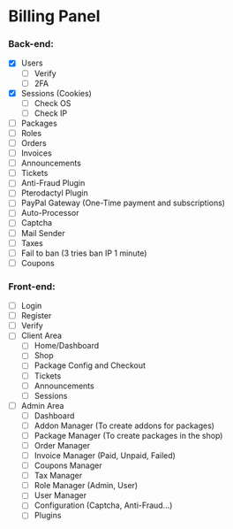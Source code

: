 # Billing Panel

### Back-end:

- [x] Users
    - [ ] Verify
    - [ ] 2FA
- [x] Sessions (Cookies)
    - [ ] Check OS
    - [ ] Check IP
- [ ] Packages
- [ ] Roles
- [ ] Orders
- [ ] Invoices
- [ ] Announcements
- [ ] Tickets
- [ ] Anti-Fraud Plugin
- [ ] Pterodactyl Plugin
- [ ] PayPal Gateway (One-Time payment and subscriptions)
- [ ] Auto-Processor
- [ ] Captcha
- [ ] Mail Sender
- [ ] Taxes
- [ ] Fail to ban (3 tries ban IP 1 minute)
- [ ] Coupons

### Front-end:

- [ ] Login
- [ ] Register
- [ ] Verify
- [ ] Client Area
    - [ ] Home/Dashboard
    - [ ] Shop
    - [ ] Package Config and Checkout
    - [ ] Tickets
    - [ ] Announcements
    - [ ] Sessions
- [ ] Admin Area
    - [ ] Dashboard
    - [ ] Addon Manager (To create addons for packages)
    - [ ] Package Manager (To create packages in the shop)
    - [ ] Order Manager
    - [ ] Invoice Manager (Paid, Unpaid, Failed)
    - [ ] Coupons Manager
    - [ ] Tax Manager
    - [ ] Role Manager (Admin, User)
    - [ ] User Manager
    - [ ] Configuration (Captcha, Anti-Fraud...)
    - [ ] Plugins
